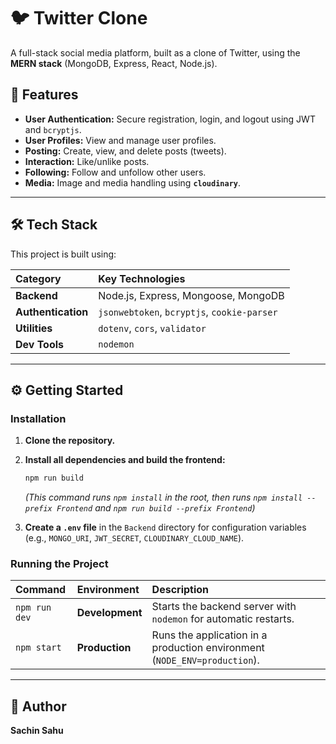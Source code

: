 # 🐦 Twitter Clone

A full-stack social media platform, built as a clone of Twitter, using the **MERN stack** (MongoDB, Express, React, Node.js).

## 🚀 Features

* **User Authentication:** Secure registration, login, and logout using JWT and `bcryptjs`.
* **User Profiles:** View and manage user profiles.
* **Posting:** Create, view, and delete posts (tweets).
* **Interaction:** Like/unlike posts.
* **Following:** Follow and unfollow other users.
* **Media:** Image and media handling using **`cloudinary`**.

---

## 🛠️ Tech Stack

This project is built using:

| Category | Key Technologies |
| :--- | :--- |
| **Backend** | Node.js, Express, Mongoose, MongoDB |
| **Authentication** | `jsonwebtoken`, `bcryptjs`, `cookie-parser` |
| **Utilities** | `dotenv`, `cors`, `validator` |
| **Dev Tools** | `nodemon` |

---

## ⚙️ Getting Started

### Installation

1.  **Clone the repository.**
2.  **Install all dependencies and build the frontend:**

    ```bash
    npm run build
    ```
    *(This command runs `npm install` in the root, then runs `npm install --prefix Frontend` and `npm run build --prefix Frontend`)*

3.  **Create a `.env` file** in the `Backend` directory for configuration variables (e.g., `MONGO_URI`, `JWT_SECRET`, `CLOUDINARY_CLOUD_NAME`).

### Running the Project

| Command | Environment | Description |
| :--- | :--- | :--- |
| `npm run dev` | **Development** | Starts the backend server with `nodemon` for automatic restarts. |
| `npm start` | **Production** | Runs the application in a production environment (`NODE_ENV=production`). |

---

## 👤 Author

**Sachin Sahu**
